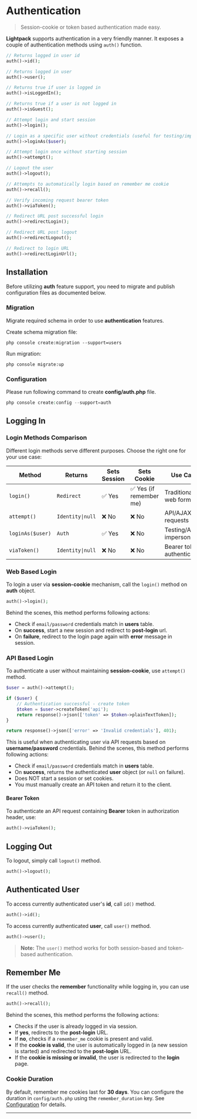 # Authentication

> Session-cookie or token based authentication made easy.

**Lightpack** supports authentication in a very friendly manner. It exposes a couple of authentication methods using `auth()` function.

```php
// Returns logged in user id
auth()->id();

// Returns logged in user 
auth()->user();

// Returns true if user is logged in
auth()->isLoggedIn();

// Returns true if a user is not logged in
auth()->isGuest();

// Attempt login and start session
auth()->login();

// Login as a specific user without credentials (useful for testing/impersonation)
auth()->loginAs($user);

// Attempt login once without starting session
auth()->attempt();

// Logout the user 
auth()->logout();

// Attempts to automatically login based on remember me cookie
auth()->recall();

// Verify incoming request bearer token
auth()->viaToken();

// Redirect URL post successful login
auth()->redirectLogin();

// Redirect URL post logout
auth()->redirectLogout();

// Redirect to login URL
auth()->redirectLoginUrl();
```

## Installation

Before utilizing **auth** feature support, you need to migrate and publish configuration files as documented below.

### Migration

Migrate required schema in order to use **authentication** features.

Create schema migration file:

```cli
php console create:migration --support=users
```

Run migration:

```cli
php console migrate:up
```

### Configuration

Please run following command to create **config/auth.php** file.

```php
php console create:config --support=auth
```

## Logging In

### Login Methods Comparison

Different login methods serve different purposes. Choose the right one for your use case:

| Method | Returns | Sets Session | Sets Cookie | Use Case |
|--------|---------|--------------|-------------|----------|
| `login()` | `Redirect` | ✅ Yes | ✅ Yes (if remember me) | Traditional web forms |
| `attempt()` | `Identity\|null` | ❌ No | ❌ No | API/AJAX requests |
| `loginAs($user)` | `Auth` | ✅ Yes | ❌ No | Testing/Admin impersonation |
| `viaToken()` | `Identity\|null` | ❌ No | ❌ No | Bearer token authentication |

### Web Based Login
To login a user via **session-cookie** mechanism, call the `login()` method on **auth** object.

```php
auth()->login();
```

Behind the scenes, this method performs following actions:

* Check if `email/password` credentials match in **users** table.
* On **success**, start a new session and redirect to **post-login** url.
* On **failure**, redirect to the login page again with **error** message in session.

### API Based Login

To authenticate a user without maintaining **session-cookie**, use `attempt()` method.

```php
$user = auth()->attempt();

if ($user) {
    // Authentication successful - create token
    $token = $user->createToken('api');
    return response()->json(['token' => $token->plainTextToken]);
}

return response()->json(['error' => 'Invalid credentials'], 401);
```

This is useful when authenticating user via API requests based on **username/password** credentials. Behind the scenes, this method performs following actions:

* Check if `email/password` credentials match in **users** table.
* On **success**, returns the authenticated **user** object (or `null` on failure).
* Does NOT start a session or set cookies.
* You must manually create an API token and return it to the client.

#### Bearer Token

To authenticate an API request containing **Bearer** token in authorization header, use:

```php
auth()->viaToken();
```

## Logging Out

To logout, simply call `logout()` method.

```php
auth()->logout();
```

## Authenticated User

To access currently authenticated user's **id**, call `id()` method.

```php
auth()->id();
```

To access currently authenticated **user**, call `user()` method.

```php
auth()->user();
```

> **Note:** The `user()` method works for both session-based and token-based authentication.

## Remember Me

If the user checks the **remember** functionality while logging in, you can use `recall()` method.

```php
auth()->recall();
```

Behind the scenes, this method performs the following actions:

* Checks if the user is already logged in via session.
* If **yes**, redirects to the **post-login** URL.
* If **no**, checks if a `remember_me` cookie is present and valid.
* If the **cookie is valid**, the user is automatically logged in (a new session is started) and redirected to the **post-login** URL.
* If the **cookie is missing or invalid**, the user is redirected to the **login** page.

### Cookie Duration

By default, remember me cookies last for **30 days**. You can configure the duration in `config/auth.php` using the `remember_duration` key. See [Configuration](auth-configuration.md#remember_duration) for details.

---